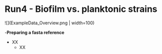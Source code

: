 # Run4 - Biofilm vs. planktonic strains 

![](ExampleData_Overview.png | width=100)


-**Preparing a fasta reference**
  - XX
    - XX
